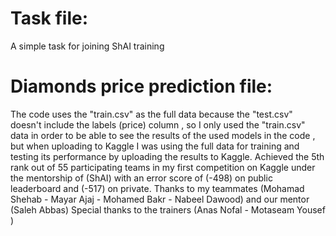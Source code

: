# Task file: 
A simple task for joining ShAI training
# Diamonds price prediction file:
The code uses the "train.csv" as the full data because the "test.csv" doesn't include the labels (price) column , so I only used the "train.csv" data in order to be able to see the results of the used models in the code , but when uploading to Kaggle I was using the full data for training and testing its performance by uploading the results to Kaggle.
    Achieved the 5th rank out of 55 participating teams in my first competition on Kaggle under the mentorship of (ShAI) with an error score of (-498) on public leaderboard and (-517) on private.
    Thanks to my teammates (Mohamad Shehab - Mayar Ajaj - Mohamed Bakr - Nabeel Dawood) and our mentor (Saleh Abbas)
    Special thanks to the trainers (Anas Nofal - Motaseam Yousef )
